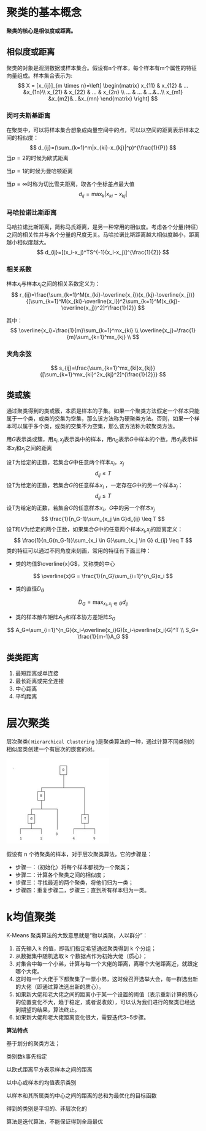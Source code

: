 # 聚类的基本概念

**聚类的核心是相似度或距离。** 

## 相似度或距离

聚类的对象是观测数据或样本集合。假设有n个样本，每个样本有m个属性的特征向量组成。样本集合表示为:
$$
X = [x_{ij}]_{m \times n}=\left[
 \begin{matrix}
   x_{11} & x_{12} & ...  &x_{1n}\\
   x_{21} & x_{22} & ... & x_{2n} \\
   ... & ... & ...&...\\
   x_{m1} &x_{m2}&...&x_{mn}
  \end{matrix}
  \right] 
$$


### 闵可夫斯基距离

在聚类中，可以将样本集合想象成向量空间中的点，可以以空间的距离表示样本之间的相似度：
$$
d_{ij}=(\sum_{k=1}^m|x_{ki}-x_{kj}|^p)^{\frac{1}{P}}
$$
当$p=2$的时候为欧式距离

当$p=1$的时候为曼哈顿距离

当$p=∞$时称为切比雪夫距离，取各个坐标差点最大值
$$
d_{ij}=\max_k|x_{ki}-x_{kj}|
$$

### 马哈拉诺比斯距离

马哈拉诺比斯距离，简称马氏距离，是另一种常用的相似度。考虑各个分量(特征)之间的相关性并与各个分量的尺度无关。马哈拉诺比斯距离越大相似度越小，距离越小相似度越大。
$$
d_{ij}=[(x_i-x_j)^TS^{-1}(x_i-x_j)]^{\frac{1}{2}}
$$

### 相关系数

样本$x_i$与样本$x_j$之间的相关系数定义为：
$$
r_{ij}=\frac{\sum_{k=1}^M(x_{ki}-\overline{x_i})(x_{kj}-\overline{x_j})}{[\sum_{k=1}^M(x_{ki}-\overline{x_i})^2\sum_{k=1}^M(x_{kj}-\overline{x_j})^2]^\frac{1}{2}}
$$


其中：
$$
\overline{x_i}=\frac{1}{m}\sum_{k=1}^mx_{ki} \\
\overline{x_j}=\frac{1}{m}\sum_{k=1}^mx_{kj} \\
$$

### 夹角余弦

$$
s_{ij}=\frac{\sum_{k=1}^mx_{ki}x_{kj}}{[\sum_{k=1}^mx_{ki}^2x_{kj}^2]^{\frac{1}{2}}}
$$

## 类或簇

通过聚类得到的类或簇，本质是样本的子集。如果一个聚类方法假定一个样本只能属于一个类，或类的交集为空集，那么该方法称为硬聚类方法。否则，如果一个样本可以属于多个类，或类的交集不为空集，那么该方法称为软聚类方法。

用$G$表示类或簇，用$x_i,x_j$表示类中的样本，用$n_G$表示$G$中样本的个数，用$d_{ij}$表示样本$x_i$和$x_j$之间的距离

设$T$为给定的正数，若集合$G$中任意两个样本$x_i$，$x_j$
$$
d_{ij}\leq T
$$
设$T$为给定的正数，若集合$G$的任意样本$x_i$ ，一定存在$G$中的另一个样本$x_j$：
$$
d_{ij}\leq T
$$
设$T$为给定的正数，若集合$G$的任意样本$x_i$，$G$中的另一个样本$x_j$
$$
\frac{1}{n_G-1}\sum_{x_j \in G}d_{ij} \leq T
$$
设$T$和$V$为给定的两个正数，如果集合$G$中的任意两个样本$x_i$,$x_j$的距离定义：
$$
\frac{1}{n_G(n_G-1)}\sum_{x_i \in G}\sum_{x_j \in G} d_{ij} \leq T
$$
类的特征可以通过不同角度来刻画，常用的特征有下面三种：

- 类的均值$\overline{x}G$，又称类的中心

$$
\overline{x}G = \frac{1}{n_G}\sum_{i=1}^{n_G}x_i
$$

- 类的直径$D_G$

$$
D_G = \max_{x_i,x_j\in G}d_{ij}
$$

- 类的样本散布矩阵$A_G$和样本协方差矩阵$S_G$

$$
A_G=\sum_{i=1}^{n_G}(x_i-\overline{x_i}G)(x_i-\overline{x_i}G)^T \\
S_G= \frac{1}{m-1}A_G
$$



## 类类距离

1. 最短距离或单连接
2. 最长距离或完全连接
3. 中心距离
4. 平均距离

# 层次聚类

层次聚类( `Hierarchical Clustering` )是聚类算法的一种，通过计算不同类别的相似度类创建一个有层次的嵌套的树。

![HierarchicalClustering](../img/ML/HierarchicalClustering.jpg)

假设有 n 个待聚类的样本，对于层次聚类算法，它的步骤是：

- 步骤一：（初始化）将每个样本都视为一个聚类；
- 步骤二：计算各个聚类之间的相似度；
- 步骤三：寻找最近的两个聚类，将他们归为一类；
- 步骤四：重复步骤二，步骤三；直到所有样本归为一类。

# k均值聚类



K-Means 聚类算法的大致意思就是“物以类聚，人以群分”：

1. 首先输入 k 的值，即我们指定希望通过聚类得到 k 个分组；
2. 从数据集中随机选取 k 个数据点作为初始大佬（质心）；
3. 对集合中每一个小弟，计算与每一个大佬的距离，离哪个大佬距离近，就跟定哪个大佬。
4. 这时每一个大佬手下都聚集了一票小弟，这时候召开选举大会，每一群选出新的大佬（即通过算法选出新的质心）。
5. 如果新大佬和老大佬之间的距离小于某一个设置的阈值（表示重新计算的质心的位置变化不大，趋于稳定，或者说收敛），可以认为我们进行的聚类已经达到期望的结果，算法终止。
6. 如果新大佬和老大佬距离变化很大，需要迭代3~5步骤。

**算法特点**

基于划分的聚类方法；

类别数k事先指定

以欧式距离平方表示样本之间的距离

以中心或样本的均值表示类别

以样本和其所属类的中心之间的距离的总和为最优化的目标函数

得到的类别是平坦的、非层次化的

算法是迭代算法，不能保证得到全局最优

















